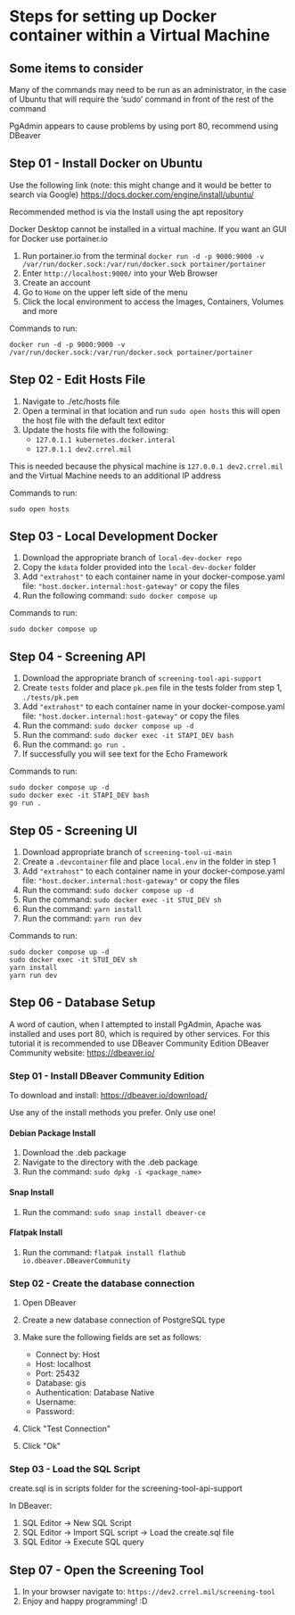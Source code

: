 # Steps for setting up Docker container within a Virtual Machine

## Some items to consider
Many of the commands may need to be run as an administrator, in the case of Ubuntu that will require the ‘sudo’ command in front of the rest of the command

PgAdmin appears to cause problems by using port 80, recommend using DBeaver



## Step 01 - Install Docker on Ubuntu

Use the following link (note: this might change and it would be better to search via Google)
https://docs.docker.com/engine/install/ubuntu/

Recommended method is via the Install using the apt repository

Docker Desktop cannot be installed in a virtual machine. If you want an GUI for Docker use portainer.io

1. Run portainer.io from the terminal `docker run -d -p 9000:9000 -v /var/run/docker.sock:/var/run/docker.sock portainer/portainer`
2. Enter `http://localhost:9000/` into your Web Browser
3. Create an account
4. Go to `Home` on the upper left side of the menu
5. Click the local environment to access the Images, Containers, Volumes and more

Commands to run:
```
docker run -d -p 9000:9000 -v /var/run/docker.sock:/var/run/docker.sock portainer/portainer
```


## Step 02 - Edit Hosts File

1. Navigate to ./etc/hosts file
2. Open a terminal in that location and run `sudo open hosts` this will open the host file with the default text editor
3. Update the hosts file with the following:
    * `127.0.1.1 kubernetes.docker.interal`
    * `127.0.1.1 dev2.crrel.mil`

This is needed because the physical machine is `127.0.0.1 dev2.crrel.mil` and the Virtual Machine needs to an additional IP address

Commands to run:
```
sudo open hosts
```


## Step 03 - Local Development Docker

1. Download the appropriate branch of `local-dev-docker repo`
2. Copy the `kdata` folder provided into the `local-dev-docker` folder
3. Add `"extrahost"` to each container name in your docker-compose.yaml file: `"host.docker.internal:host-gateway"` or copy the files
4. Run the following command: `sudo docker compose up`

Commands to run:
```
sudo docker compose up
```


## Step 04 - Screening API

1. Download the appropriate branch of `screening-tool-api-support`
2. Create `tests` folder and place `pk.pem` file in the tests folder from step 1, `./tests/pk.pem`
3. Add `"extrahost"` to each container name in your docker-compose.yaml file: `"host.docker.internal:host-gateway"` or copy the files
4. Run the command: `sudo docker compose up -d`
5. Run the command: `sudo docker exec -it STAPI_DEV bash`
6. Run the command: `go run .`
7. If successfully you will see text for the Echo Framework

Commands to run:
```
sudo docker compose up -d
sudo docker exec -it STAPI_DEV bash
go run .
```


## Step 05 - Screening UI

1. Download appropriate branch of `screening-tool-ui-main`
2. Create a `.devcontainer` file and place `local.env` in the folder in step 1
3. Add `"extrahost"` to each container name in your docker-compose.yaml file: `"host.docker.internal:host-gateway"` or copy the files
4. Run the command: `sudo docker compose up -d`
5. Run the command: `sudo docker exec -it STUI_DEV sh`
6. Run the command: `yarn install`
7. Run the command: `yarn run dev`

Commands to run:
```
sudo docker compose up -d
sudo docker exec -it STUI_DEV sh
yarn install
yarn run dev
```



## Step 06 - Database Setup
A word of caution, when I attempted to install PgAdmin, Apache was installed and uses port 80, which is required by other services. For this tutorial it is recommended to use DBeaver Community Edition
DBeaver Community website: https://dbeaver.io/

### Step 01 - Install DBeaver Community Edition
To download and install: https://dbeaver.io/download/

Use any of the install methods you prefer. Only use one!

#### Debian Package Install
1. Download the .deb package
2. Navigate to the directory with the .deb package
3. Run the command: `sudo dpkg -i <package_name>`

#### Snap Install
1. Run the command: `sudo snap install dbeaver-ce`

#### Flatpak Install
1. Run the command: `flatpak install flathub io.dbeaver.DBeaverCommunity`

### Step 02 - Create the database connection
1. Open DBeaver
2. Create a new database connection of PostgreSQL type
3. Make sure the following fields are set as follows:
    * Connect by: Host
    * Host: localhost
    * Port: 25432
    * Database: gis
    * Authentication: Database Native
    * Username: <username>
    * Password: <password>

4. Click "Test Connection"
5. Click "Ok"

### Step 03 - Load the SQL Script
create.sql is in scripts folder for the screening-tool-api-support

In DBeaver:
1. SQL Editor -> New SQL Script
2. SQL Editor -> Import SQL script -> Load the create.sql file
3. SQL Editor -> Execute SQL query



## Step 07 - Open the Screening Tool
1. In your browser navigate to: `https://dev2.crrel.mil/screening-tool`
2. Enjoy and happy programming! :D


